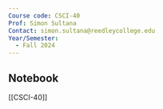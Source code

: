 ```yaml
---
Course code: CSCI-40
Prof: Simon Sultana
Contact: simon.sultana@reedleycollege.edu
Year/Semester:
  - Fall 2024
---
```

## Notebook
[[CSCI-40]]
